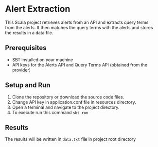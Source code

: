 # Alert Extraction

This Scala project retrieves alerts from an API and extracts query terms from the alerts. It then matches the query terms with the alerts and stores the results in a data file.

## Prerequisites

- SBT installed on your machine
- API keys for the Alerts API and Query Terms API (obtained from the provider)

## Setup and Run

1. Clone the repository or download the source code files.
2. Change API key in application.conf file in resources directory.
3. Open a terminal and navigate to the project directory.
4. To execute run this command ```sbt run```

## Results

The results will be written in ```data.txt``` file in project root directory
